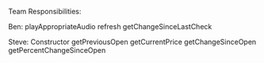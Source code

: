 Team Responsibilities:

Ben:
    playAppropriateAudio
    refresh
    getChangeSinceLastCheck

Steve:
    Constructor
    getPreviousOpen
    getCurrentPrice
    getChangeSinceOpen
    getPercentChangeSinceOpen